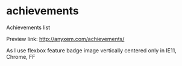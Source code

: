 # achievements
Achievements list

Preview link:
http://anyxem.com/achievements/

As I use flexbox feature badge image vertically centered only in IE11, Chrome, FF
